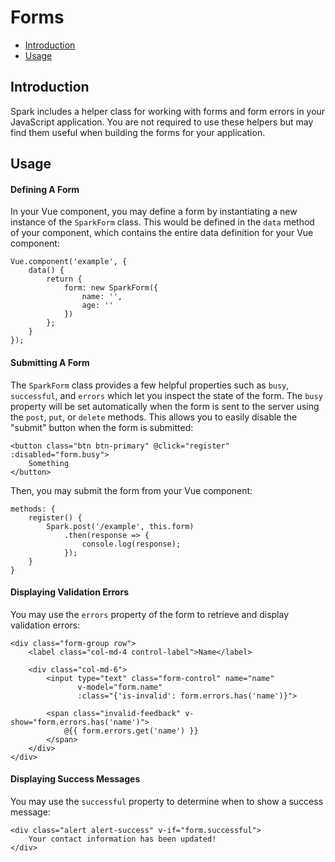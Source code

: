 # Forms

- [Introduction](#introduction)
- [Usage](#usage)

<a name="introduction"></a>
## Introduction

Spark includes a helper class for working with forms and form errors in your JavaScript application. You are not required to use these helpers but may find them useful when building the forms for your application.

<a name="usage"></a>
## Usage

#### Defining A Form

In your Vue component, you may define a form by instantiating a new instance of the `SparkForm` class. This would be defined in the `data` method of your component, which contains the entire data definition for your Vue component:

    Vue.component('example', {
        data() {
            return {
                form: new SparkForm({
                    name: '',
                    age: ''
                })
            };
        }
    });

#### Submitting A Form

The `SparkForm` class provides a few helpful properties such as `busy`, `successful`, and `errors` which let you inspect the state of the form. The `busy` property will be set automatically when the form is sent to the server using the `post`, `put`, or `delete` methods. This allows you to easily disable the "submit" button when the form is submitted:

    <button class="btn btn-primary" @click="register" :disabled="form.busy">
        Something
    </button>

Then, you may submit the form from your Vue component:

    methods: {
        register() {
            Spark.post('/example', this.form)
                .then(response => {
                    console.log(response);
                });
        }
    }

#### Displaying Validation Errors

You may use the `errors` property of the form to retrieve and display validation errors:

    <div class="form-group row">
        <label class="col-md-4 control-label">Name</label>

        <div class="col-md-6">
            <input type="text" class="form-control" name="name"
                   v-model="form.name"
                   :class="{'is-invalid': form.errors.has('name')}">

            <span class="invalid-feedback" v-show="form.errors.has('name')">
                @{{ form.errors.get('name') }}
            </span>
        </div>
    </div>

#### Displaying Success Messages

You may use the `successful` property to determine when to show a success message:

    <div class="alert alert-success" v-if="form.successful">
        Your contact information has been updated!
    </div>
